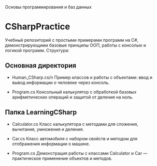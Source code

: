 Основы программирования
и баз данных


#   CSharpPractice

Учебный репозиторий с простыми примерами программ на C#, демонстрирующими базовые принципы ООП, работы с консолью и логикой программ.
Структура:
##   Основная директория

-    Human_CSharp.cs/n
    Пример классов и работы с объектами: ввод и вывод информации о человеке через консоль.

-    Program.cs
    Консольный калькулятор с обработкой базовых арифметических операций и защитой от деления на ноль.

##   Папка LearningCSharp

-    Calculator.cs
    Класс калькулятора с методами для сложения, вычитания, умножения и деления.

-    Car.cs
    Класс автомобиля с набором свойств и методом для отображения информации о машине.

-    Program.cs
    Демонстрация работы с классами Calculator и Car — практическое применение объектов и методов.
